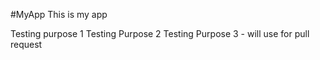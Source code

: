 #MyApp
This is my app

Testing purpose 1
Testing Purpose 2
Testing Purpose 3 - will use for pull request


